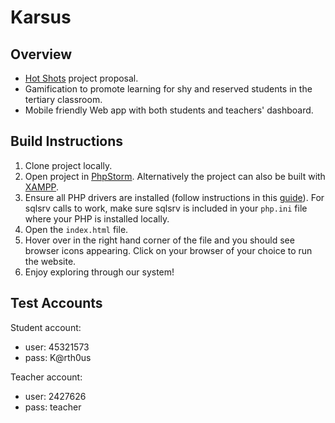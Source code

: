 # Karsus
## Overview
- [Hot Shots](https://miro.com/app/board/o9J_koTsXFs=/?moveToWidget=3074457349134293541&cot=4) project proposal.
- Gamification to promote learning for shy and reserved students in the tertiary classroom.
- Mobile friendly Web app with both students and teachers' dashboard.

## Build Instructions
1. Clone project locally.
2. Open project in [PhpStorm](https://www.jetbrains.com/phpstorm/). Alternatively the project can also be built with [XAMPP](https://www.apachefriends.org/index.html).
3. Ensure all PHP drivers are installed (follow instructions in this [guide](https://docs.microsoft.com/en-us/sql/connect/php/overview-of-the-php-sql-driver?view=sql-server-ver15)). For sqlsrv calls to work, make sure sqlsrv is included in your `php.ini` file where your PHP is installed locally.
4. Open the `index.html` file.
5. Hover over in the right hand corner of the file and you should see browser icons appearing. Click on your browser of your choice to run the website.
6. Enjoy exploring through our system!

## Test Accounts
Student account:
- user: 45321573
- pass: K@rth0us

Teacher account:
- user: 2427626
- pass: teacher
